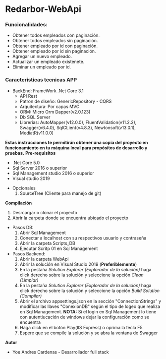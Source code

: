 # Redarbor-WebApi

### Funcionalidades:
- Obtener todos empleados con paginación. 
- Obtener todos empleados sin paginación. 
- Obtener empleado por id con paginación. 
- Obtener empleado por id sin paginación. 
- Agregar un nuevo empleado. 
- Actualizar un empleado existenete.
- Eliminar un empleado por id.

### Características tecnicas APP
- BackEnd: FrameWork .Net Core 3.1
  - API Rest
  - Patron de diseño: GenericRepository - CQRS
  - Arquitectura: Por capas MVC
  - ORM: Micro Orm Dapper(v2.0.123)
  - Db SQL Server
  - Librerías: AutoMapper(v12.0.0), FluentValidation(v11.2.2), Swagger(v6.4.0), SqlCLient(v4.8.3), Newtonsoft(v13.0.1), MediatR(v11.0.0)
  
**Estas instrucciones te permitirán obtener una copia del proyecto en funcionamiento en tu máquina local para propósitos de desarrollo y pruebas.**
**Pre-requisitos**

* .Net Core 5.0
* Sql Server 2016 o superior
* Sql Management studio 2016 o superior
* Visual studio 2019

- Opcionales
    1. SourceTree (Cliente para manejo de git)

**Compilación**
1. Desrcargar o clonar el proyecto
2. Abrir la carpeta donde se encuentra ubicado el proyecto
  - Pasos DB:
    1. Abrir Sql Management
    2. Conectar a localhost con su respectivos usuario y contraseña
    3. Abrir la carpeta Scripts_DB
    4. Ejecutar Scritp 01 en Sql Management
   - Pasos Backend:
        1. Abrir la carpeta WebApi
        2. Abrir la solución en Visual Studio 2019 (**Preferiblemente**)    
        3. En la pestaña *Solution Explorer (Explorador de la solución)* haga click derecho sobre la solución y seleccione la opción *Clean (Limpiar)*
        4. En la pestaña *Solution Explorer (Explorador de la solución)* haga click derecho sobre la solución y seleccione la opción *Build Solution (Compilar)*
        5. Abrir el archivo appsettings.json en la sección "ConnectionStrings" y modificar las llaves "ConexionDB" según el tipo de logeo que realiza en Sql Management.
       **NOTA:** Si el login en Sql Management lo tiene con autentiucación de windows dejar la configuración como se encuentra
        6. Haga click en el botón Play(IIS Express) o oprima la tecla F5
        7. Espere que se compile la solución y se abra la ventana de Swagger
  
**Autor**

* Yoe Andres Cardenas - Desarrollador full stack
